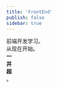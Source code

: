 ```yaml
---
title: 'FrontEnd'
publish: false
sidebar: true
---
```


前端开发学习。<br/>
从现在开始。<br/>**一**<br/>**并**<br/>**超**<br/>。